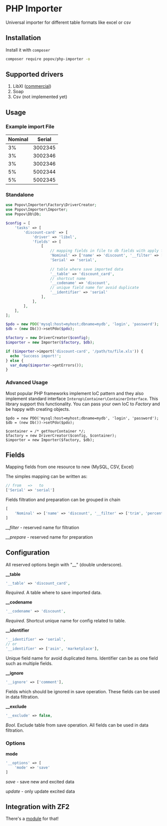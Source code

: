 # PHP Importer
Universal importer for different table formats like excel or csv

## Installation

Install it with ``composer``
```sh
composer require popov/php-importer -o
```

## Supported drivers
1. LibXl ([commercial](http://www.libxl.com/))
1. Soap
1. Csv (not implemented yet)

## Usage
### Example import File
|Nominal  | Serial  |
|---------|---------|
|3%       | 3002345 |
|3%       | 3002346 |
|3%       | 3002346 |
|5%       | 5002344 |
|5%       | 5002345 |

### Standalone
```php
use Popov\Importer\Factory\DriverCreator;
use Popov\Importer\Importer;
use Popov\Db\Db;

$config = [
    'tasks' => [
        'discount-card' => [
            'driver' => 'libxl',
            'fields' => [
                [
                    // mapping fields in file to db fields with apply filters
                    'Nominal' => ['name' => 'discount', '__filter' => ['percentToInt']],
                    'Serial' => 'serial',
                    
                    // table where save imported data
                    '__table' => 'discount_card',
                    // shortcut name
                    '__codename' => 'discount',
                    // unique field name for avoid duplicate
                    '__identifier' => 'serial'
                ],
            ],
        ],
    ],
];

$pdo = new PDO('mysql:host=myhost;dbname=mydb', 'login', 'password'); 
$db = (new Db())->setPdo($pdo);

$factory = new DriverCreator($config);
$importer = new Importer($factory, $db);

if ($importer->import('discount-card', '/path/to/file.xls')) {
  echo 'Success import!';
} else {
  var_dump($importer->getErrors());
}
```

### Advanced Usage
Most popular PHP frameworks implement IoC pattern and they also implement standard interface `Interop\Container\ContainerInterface`.
This library support this functionality. You can pass your own IoC to *Factory* and be happy with creating objects. 
```
$pdo = new PDO('mysql:host=myhost;dbname=mydb', 'login', 'password'); 
$db = (new Db())->setPdo($pdo);

$container = /* getYourContainer */;
$factory = new DriverCreator($config, $container);
$importer = new Importer($factory, $db);
```

## Fields
Mapping fields from one resource to new (MySQL, CSV, Excel)

The simples mapping can be written as:
```php
// from   =>   to
['Serial' => 'serial']
```
 
 
Fields filtration and preparation can be grouped in chain
```php
[
    'Nominal' => ['name' => 'discount', '__filter' => ['trim', 'percentToInt']]
]
```
*__filter* - reserved name for filtration

*__prepare* - reserved name for preparation
 

## Configuration
All reserved options begin with "__" (double underscore).

**__table**
```php
'__table' => 'discount_card',
```
*Required*. A table where to save imported data.


**__codename**
```php
'__codename' => 'discount',
```
*Required*. Shortcut unique name for config related to table.

**__identifier**
```php
'__identifier' => 'serial',
// or
'__identifier' => ['asin', 'marketplace'],
```
Unique field name for avoid duplicated items. Identifier can be as one field such as multiple fields.
                    
**__ignore**
```php
'__ignore' => ['comment'],
```
Fields which should be ignored in save operation. These fields can be used in data filtration.  
                    
**__exclude**       
```php
'__exclude' => false,
```             
*Bool*. Exclude table from save operation. All fields can be used in data filtration. 

### Options
**mode**
```php
'__options' => [
    'mode' => 'save'
]
```
*save* - save new and excited data

*update* - only update excited data
 

## Integration with ZF2

There's a [module](https://github.com/popovserhii/zfc-importer) for that!
